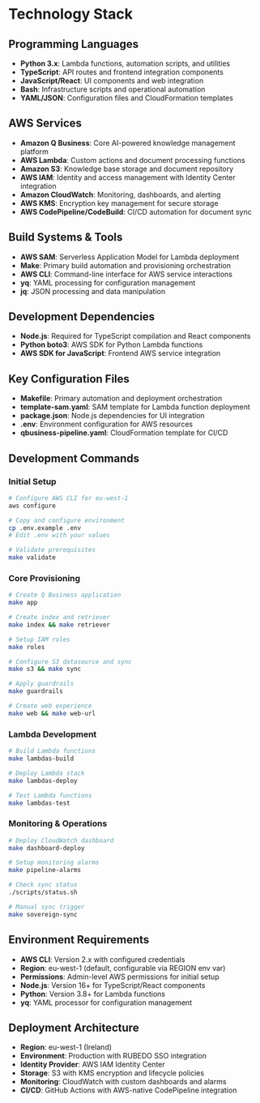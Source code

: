 # Technology Stack

## Programming Languages
- **Python 3.x**: Lambda functions, automation scripts, and utilities
- **TypeScript**: API routes and frontend integration components
- **JavaScript/React**: UI components and web integration
- **Bash**: Infrastructure scripts and operational automation
- **YAML/JSON**: Configuration files and CloudFormation templates

## AWS Services
- **Amazon Q Business**: Core AI-powered knowledge management platform
- **AWS Lambda**: Custom actions and document processing functions
- **Amazon S3**: Knowledge base storage and document repository
- **AWS IAM**: Identity and access management with Identity Center integration
- **Amazon CloudWatch**: Monitoring, dashboards, and alerting
- **AWS KMS**: Encryption key management for secure storage
- **AWS CodePipeline/CodeBuild**: CI/CD automation for document sync

## Build Systems & Tools
- **AWS SAM**: Serverless Application Model for Lambda deployment
- **Make**: Primary build automation and provisioning orchestration
- **AWS CLI**: Command-line interface for AWS service interactions
- **yq**: YAML processing for configuration management
- **jq**: JSON processing and data manipulation

## Development Dependencies
- **Node.js**: Required for TypeScript compilation and React components
- **Python boto3**: AWS SDK for Python Lambda functions
- **AWS SDK for JavaScript**: Frontend AWS service integration

## Key Configuration Files
- **Makefile**: Primary automation and deployment orchestration
- **template-sam.yaml**: SAM template for Lambda function deployment
- **package.json**: Node.js dependencies for UI integration
- **.env**: Environment configuration for AWS resources
- **qbusiness-pipeline.yaml**: CloudFormation template for CI/CD

## Development Commands

### Initial Setup
```bash
# Configure AWS CLI for eu-west-1
aws configure

# Copy and configure environment
cp .env.example .env
# Edit .env with your values

# Validate prerequisites
make validate
```

### Core Provisioning
```bash
# Create Q Business application
make app

# Create index and retriever
make index && make retriever

# Setup IAM roles
make roles

# Configure S3 datasource and sync
make s3 && make sync

# Apply guardrails
make guardrails

# Create web experience
make web && make web-url
```

### Lambda Development
```bash
# Build Lambda functions
make lambdas-build

# Deploy Lambda stack
make lambdas-deploy

# Test Lambda functions
make lambdas-test
```

### Monitoring & Operations
```bash
# Deploy CloudWatch dashboard
make dashboard-deploy

# Setup monitoring alarms
make pipeline-alarms

# Check sync status
./scripts/status.sh

# Manual sync trigger
make sovereign-sync
```

## Environment Requirements
- **AWS CLI**: Version 2.x with configured credentials
- **Region**: eu-west-1 (default, configurable via REGION env var)
- **Permissions**: Admin-level AWS permissions for initial setup
- **Node.js**: Version 16+ for TypeScript/React components
- **Python**: Version 3.8+ for Lambda functions
- **yq**: YAML processor for configuration management

## Deployment Architecture
- **Region**: eu-west-1 (Ireland)
- **Environment**: Production with RUBEDO SSO integration
- **Identity Provider**: AWS IAM Identity Center
- **Storage**: S3 with KMS encryption and lifecycle policies
- **Monitoring**: CloudWatch with custom dashboards and alarms
- **CI/CD**: GitHub Actions with AWS-native CodePipeline integration